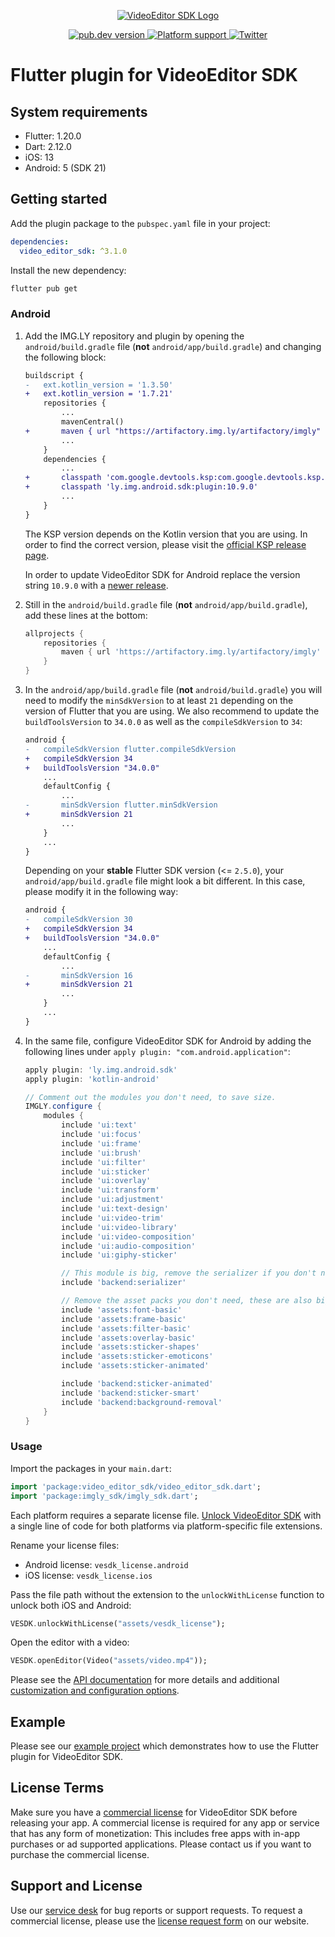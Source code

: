 <p align="center">
  <a href="https://img.ly/video-sdk?utm_campaign=Projects&utm_source=Github&utm_medium=VESDK&utm_content=Flutter">
    <img src="https://img.ly/static/logos/VE.SDK_Logo.svg" alt="VideoEditor SDK Logo"/>
  </a>
</p>
<p align="center">
  <a href="https://pub.dev/packages/video_editor_sdk">
    <img src="https://img.shields.io/pub/v/video_editor_sdk?color=blue" alt="pub.dev version">
  </a>
  <a href="https://pub.dev/packages/video_editor_sdk">
    <img src="https://img.shields.io/badge/platforms-android%20|%20ios-lightgrey.svg" alt="Platform support">
  </a>
  <a href="https://twitter.com/imgly">
    <img src="https://img.shields.io/badge/twitter-@VideoEditorSDK-blue.svg?style=flat" alt="Twitter">
  </a>
</p>

# Flutter plugin for VideoEditor SDK

## System requirements

- Flutter: 1.20.0
- Dart: 2.12.0
- iOS: 13
- Android: 5 (SDK 21)

## Getting started

Add the plugin package to the `pubspec.yaml` file in your project:

```yaml
dependencies:
  video_editor_sdk: ^3.1.0
```

Install the new dependency:

```sh
flutter pub get
```

### Android

1. Add the IMG.LY repository and plugin by opening the `android/build.gradle` file (**not** `android/app/build.gradle`) and changing the following block:

   ```diff
   buildscript {
   -   ext.kotlin_version = '1.3.50'
   +   ext.kotlin_version = '1.7.21'
       repositories {
           ...
           mavenCentral()
   +       maven { url "https://artifactory.img.ly/artifactory/imgly" }
           ...
       }
       dependencies {
           ...
   +       classpath 'com.google.devtools.ksp:com.google.devtools.ksp.gradle.plugin:1.7.21-1.0.8' // Depending on your `kotlin_version` version.
   +       classpath 'ly.img.android.sdk:plugin:10.9.0'
           ...
       }
   }
   ```

   The KSP version depends on the Kotlin version that you are using. In order to find the correct version, please visit the [official KSP release page](https://github.com/google/ksp/releases?page=1).

   In order to update VideoEditor SDK for Android replace the version string `10.9.0` with a [newer release](https://github.com/imgly/pesdk-android-demo/releases).

2. Still in the `android/build.gradle` file (**not** `android/app/build.gradle`), add these lines at the bottom:

   ```groovy
   allprojects {
       repositories {
           maven { url 'https://artifactory.img.ly/artifactory/imgly' }
       }
   }
   ```

3. In the `android/app/build.gradle` file (**not** `android/build.gradle`) you will need to modify the `minSdkVersion` to at least `21` depending on the version of Flutter that you are using. We also recommend to update the `buildToolsVersion` to `34.0.0` as well as the `compileSdkVersion` to `34`:

   ```diff
   android {
   -   compileSdkVersion flutter.compileSdkVersion
   +   compileSdkVersion 34
   +   buildToolsVersion "34.0.0"
       ...
       defaultConfig {
           ...
   -       minSdkVersion flutter.minSdkVersion
   +       minSdkVersion 21
           ...
       }
       ...
   }
   ```

   Depending on your **stable** Flutter SDK version (<= `2.5.0`), your `android/app/build.gradle` file might look a bit different. In this case, please modify it in the following way:

   ```diff
   android {
   -   compileSdkVersion 30
   +   compileSdkVersion 34
   +   buildToolsVersion "34.0.0"
       ...
       defaultConfig {
           ...
   -       minSdkVersion 16
   +       minSdkVersion 21
           ...
       }
       ...
   }
   ```

4. In the same file, configure VideoEditor SDK for Android by adding the following lines under `apply plugin: "com.android.application"`:

   ```groovy
   apply plugin: 'ly.img.android.sdk'
   apply plugin: 'kotlin-android'

   // Comment out the modules you don't need, to save size.
   IMGLY.configure {
       modules {
           include 'ui:text'
           include 'ui:focus'
           include 'ui:frame'
           include 'ui:brush'
           include 'ui:filter'
           include 'ui:sticker'
           include 'ui:overlay'
           include 'ui:transform'
           include 'ui:adjustment'
           include 'ui:text-design'
           include 'ui:video-trim'
           include 'ui:video-library'
           include 'ui:video-composition'
           include 'ui:audio-composition'
           include 'ui:giphy-sticker'

           // This module is big, remove the serializer if you don't need that feature.
           include 'backend:serializer'

           // Remove the asset packs you don't need, these are also big in size.
           include 'assets:font-basic'
           include 'assets:frame-basic'
           include 'assets:filter-basic'
           include 'assets:overlay-basic'
           include 'assets:sticker-shapes'
           include 'assets:sticker-emoticons'
           include 'assets:sticker-animated'

           include 'backend:sticker-animated'
           include 'backend:sticker-smart'
           include 'backend:background-removal'
       }
   }
   ```

### Usage

Import the packages in your `main.dart`:

```dart
import 'package:video_editor_sdk/video_editor_sdk.dart';
import 'package:imgly_sdk/imgly_sdk.dart';
```

Each platform requires a separate license file. [Unlock VideoEditor SDK](./lib/video_editor_sdk.dart#L13-L22) with a single line of code for both platforms via platform-specific file extensions.

Rename your license files:

- Android license: `vesdk_license.android`
- iOS license: `vesdk_license.ios`

Pass the file path without the extension to the `unlockWithLicense` function to unlock both iOS and Android:

```dart
VESDK.unlockWithLicense("assets/vesdk_license");
```

Open the editor with a video:

```dart
VESDK.openEditor(Video("assets/video.mp4"));
```

Please see the [API documentation](https://pub.dev/documentation/video_editor_sdk) for more details and additional [customization and configuration options](https://pub.dev/documentation/imgly_sdk).

## Example

Please see our [example project](./example) which demonstrates how to use the Flutter plugin for VideoEditor SDK.

## License Terms

Make sure you have a [commercial license](https://img.ly/pricing?product=vesdk&?utm_campaign=Projects&utm_source=Github&utm_medium=VESDK&utm_content=Flutter) for VideoEditor SDK before releasing your app.
A commercial license is required for any app or service that has any form of monetization: This includes free apps with in-app purchases or ad supported applications. Please contact us if you want to purchase the commercial license.

## Support and License

Use our [service desk](https://support.img.ly) for bug reports or support requests. To request a commercial license, please use the [license request form](https://img.ly/pricing?product=vesdk&?utm_campaign=Projects&utm_source=Github&utm_medium=VESDK&utm_content=Flutter) on our website.
